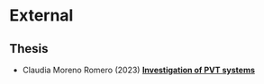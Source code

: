 # External

## Thesis
* Claudia Moreno Romero (2023) [**Investigation of PVT systems**](https://findit.dtu.dk/en/catalog/64ebe5ac0cdb922052ae2a72)
